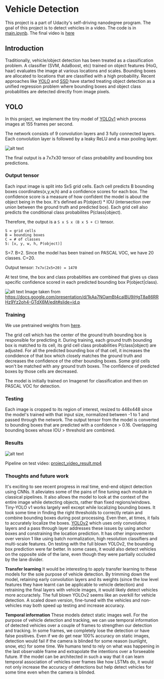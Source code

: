 # Vehicle Detection

This project is a part of Udacity's self-driving nanodegree program. The goal of this project is to detect vehicles in a video. The code is in [main.ipynb](./main.ipynb). The final video is [here](./project_video_result.mp4)

[//]: # (Image References)

[image1]: ./output_images/output_tensor.png "output_tensor"
[image2]: ./output_images/result_testimgs.png "result"
[image3]: ./output_images/yolo.png "yolo-tiny"


Introduction
---
Traditionally, vehicle/object detection has been treated as a classification problem. A classifier (SVM, AdaBoost, etc) trained on object features (HoG, haar) evaluates the image at various locations and scales. Bounding boxes are allocated to locations that are classified with a high probability. Recent approaches like [YOLO](https://arxiv.org/pdf/1612.08242.pdf) and [SSD](https://arxiv.org/pdf/1512.02325.pdf) have started treating object detection as a unified regression problem where bounding boxes and object class probablities are detected directly from image pixels.


YOLO
---
In this project, we implement the tiny model of [YOLOv1](https://pjreddie.com/media/files/papers/yolo.pdf) which process images at 155 frames per second. 

The network consists of 9 convolution layers and 3 fully connected layers. Each convolution layer is followed by a leaky ReLU and a max pooling layer.

![alt text](image3)

The final output is a 7x7x30 tensor of class probability and bounding box predictions. 

### Output tensor

Each input image is split into SxS grid cells. Each cell predicts B bounding boxes coordinates(x,y,w,h) and a confidence scores for each box. The confidence score is a measure of how confident the model is about the object being in the box. It's defined as P(object) * IOU (intersection over union between the ground truth and predicted box). Each grid cell also predicts the conditional class probabilites P(class|object). 

Therefore, the output is a `S x S x (B x 5 + C)` tensor. 
```
S = grid cells
B = bounding boxes
C = # of classes
5: [x, y, w, h, P(object)]
```
S=7. B=2. Since the model has been trained on PASCAL VOC, we have 20 classes. C=20.

Output tensor: `7x7x(2x5+20) = 1470`

At test time, the box and class probablities are combined that gives us class specific confidence scored in each predicted bounding box P(object|class).

![alt text](image1)
Image taken from https://docs.google.com/presentation/d/1kAa7NOamBt4calBU9iHgT8a86RRHz9Yz2oh4-GTdX6M/edit#slide=id.p

### Training

We use pretrained weights from [here](https://drive.google.com/drive/folders/0B1tW_VtY7onidEwyQ2FtQVplWEU).

The grid cell which has the center of the ground truth bounding box is responsible for predicting it. During training, each ground truth bounding box is matched to its cell, its grid cell class probabilities P(class|object) are adjusted. For all the predicted bounding box of that cell, it increases the condidence of that box which closely matches the ground truth and decreases the confidence of the other bounding boxes. Some grid cells won't be matched with any ground truth boxes. The confidence of predicted boxes by those cells are decreased. 

The model is initially trained on Imagenet for classification and then on PASCAL VOC for detection.

### Testing

Each image is cropped to its region of interest, resized to 448x448 since the model's trained with that input size, normalized between -1 to 1 and passed through the network. 
The output tensor from the model is converted to bounding boxes that are predicted with a confidence > 0.16. Overlapping bounding boxes whose IOU > threshold are combined. 

### Results

![alt text](image2)

Pipeline on test video: [project_video_result.mp4](./project_video_result.mp4)

### Thoughts and future work

It's exciting to see recent progress in real time, end-end object detection using CNNs. It alleviates some of the pains of fine tuning each module in classical pipelines. It also allows the model to look at the context of the entire image while detecting objects, rather than fixed regions/windows. Tiny-YOLO v1 works largely well except while localizing bounding boxes. It took some time in finding the right thresholds to correctly retain and combine bounding boxes during post processing. Even then, at times, it fails to accurately localize the boxes. [YOLOv2](https://arxiv.org/pdf/1612.08242.pdf) which uses only convolution layers and a pass through layer addresses these issues by using anchor boxes and constraining the location prediction. It has other improvements over version 1 like using batch normalization, high resolution classifiers and multi-scale features. On testing with the full blown YOLOv2, the bounding box prediction were far better. In some cases, it would also detect vehicles on the opposite side of the lane, even though they were partially occluded by the lane divider. 

**Transfer learning**
It would be interesting to apply transfer learning to these models for the sole purpose of vehicle detection. By trimming down the model, retaining early convolution layers and its weights (since the low level features they have learnt can be applicable to vehicle detection) and retraining the final layers with vehicle images, it would likely detect vehicles more accuractely. The full blown YOLOv2 seems like an overkill for vehicle detection. A scaled down version, fine-tuned with the vehicles and non-vehicles may both speed up testing and increase accuracy.

**Temporal information**
These models detect static images well. For the purpose of vehicle detection and tracking, we can use temporal information of detected vehicles over a couple of frames to strengthen our detection and tracking. In some frames, we completely lose the detection or have false positives. Even if we do get near 100% accuracy on static images, detection would fail if the camera is blinded for some reason (sunlight, snow, etc) for some time. We humans tend to rely on what was happening in the last observable frame and extrapolate the intentions over a forseeable future. If the model can be architected in such a way that it can learn temporal association of vehicles over frames like how LSTMs do, it would not only increase the accuracy of detections but help detect vehicles for some time even when the camera is blinded. 


